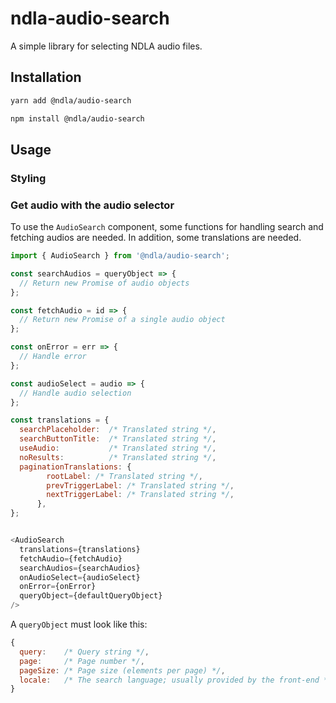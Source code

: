 # ndla-audio-search

A simple library for selecting NDLA audio files.

## Installation

```sh
yarn add @ndla/audio-search
```

```sh
npm install @ndla/audio-search
```

## Usage

### Styling

### Get audio with the audio selector

To use the `AudioSearch` component, some functions for handling search and fetching audios are needed. In addition, some translations are needed.

```js
import { AudioSearch } from '@ndla/audio-search';

const searchAudios = queryObject => {
  // Return new Promise of audio objects
};

const fetchAudio = id => {
  // Return new Promise of a single audio object
};

const onError = err => {
  // Handle error
};

const audioSelect = audio => {
  // Handle audio selection
};

const translations = {
  searchPlaceholder:  /* Translated string */,
  searchButtonTitle:  /* Translated string */,
  useAudio:           /* Translated string */,
  noResults:          /* Translated string */,
  paginationTranslations: {
        rootLabel: /* Translated string */,
        prevTriggerLabel: /* Translated string */,
        nextTriggerLabel: /* Translated string */,
      },
};


<AudioSearch
  translations={translations}
  fetchAudio={fetchAudio}
  searchAudios={searchAudios}
  onAudioSelect={audioSelect}
  onError={onError}
  queryObject={defaultQueryObject}
/>
```

A `queryObject` must look like this:

```js
{
  query:    /* Query string */,
  page:     /* Page number */,
  pageSize: /* Page size (elements per page) */,
  locale:   /* The search language; usually provided by the front-end */,
}
```
